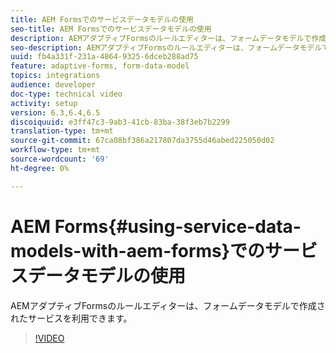 ```yaml
---
title: AEM Formsでのサービスデータモデルの使用
seo-title: AEM Formsでのサービスデータモデルの使用
description: AEMアダプティブFormsのルールエディターは、フォームデータモデルで作成されたサービスを利用できます。
seo-description: AEMアダプティブFormsのルールエディターは、フォームデータモデルで作成されたサービスを利用できます。
uuid: fb4a331f-231a-4864-9325-6dceb288ad75
feature: adaptive-forms, form-data-model
topics: integrations
audience: developer
doc-type: technical video
activity: setup
version: 6.3,6.4,6.5
discoiquuid: e3ff47c3-9ab3-41cb-83ba-38f3eb7b2299
translation-type: tm+mt
source-git-commit: 67ca08bf386a217807da3755d46abed225050d02
workflow-type: tm+mt
source-wordcount: '69'
ht-degree: 0%

---
```



# AEM Forms{#using-service-data-models-with-aem-forms}でのサービスデータモデルの使用

AEMアダプティブFormsのルールエディターは、フォームデータモデルで作成されたサービスを利用できます。

>[!VIDEO](https://video.tv.adobe.com/v/17739/?quality=9&learn=on)

